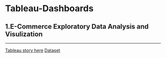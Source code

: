 # Tableau-Dashboards

## 1.E-Commerce Exploratory Data Analysis and Visulization
---
[Tableau story here](https://public.tableau.com/profile/hui.huang5946#!/vizhome/E-commerceExploratoryDataAnalysis/Story1)
[Dataset](https://www.kaggle.com/carrie1/ecommerce-data)

